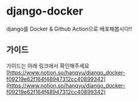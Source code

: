 # django-docker
django를 Docker & Github Action으로 배포해봅시다!!


## 가이드
가이드는 아래 링크에서 확인해주세요
[https://www.notion.so/hanqyu/django_docker-f09219e62f164f48947312cc40899342](https://www.notion.so/hanqyu/django_docker-f09219e62f164f48947312cc40899342)